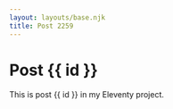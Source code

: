 ```yaml
---
layout: layouts/base.njk
title: Post 2259
---
```


# Post {{ id }}

This is post {{ id }} in my Eleventy project.

